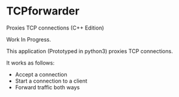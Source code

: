 # TCPforwarder
Proxies TCP connections (C++ Edition)

Work In Progress.

This application (Prototyped in python3) proxies TCP connections.

It works as follows:
- Accept a connection
- Start a connection to a client
- Forward traffic both ways


